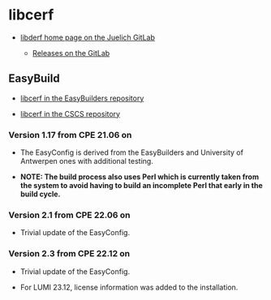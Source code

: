 # libcerf

  * [libderf home page on the Juelich GitLab](https://jugit.fz-juelich.de/mlz/libcerf)

      * [Releases on the GitLab](https://jugit.fz-juelich.de/mlz/libcerf/-/releases)


## EasyBuild

  * [libcerf in the EasyBuilders repository](https://github.com/easybuilders/easybuild-easyconfigs/tree/develop/easybuild/easyconfigs/l/libcerf)

  * [libcerf in the CSCS repository](https://github.com/eth-cscs/production/tree/master/easybuild/easyconfigs/l/libcerf)


### Version 1.17 from CPE 21.06 on

  * The EasyConfig is derived from the EasyBuilders and University of Antwerpen ones
    with additional testing.

  * **NOTE: The build process also uses Perl which is currently taken from the system
    to avoid having to build an incomplete Perl that early in the build cycle.**


### Version 2.1 from CPE 22.06 on

  * Trivial update of the EasyConfig.


### Version 2.3 from CPE 22.12 on

  * Trivial update of the EasyConfig.

  * For LUMI 23.12, license information was added to the installation.
  